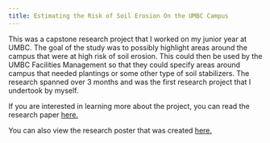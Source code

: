 ```yaml
---
title: Estimating the Risk of Soil Erosion On the UMBC Campus
---
```


This was a capstone research project that I worked on my junior year at UMBC. The goal of the study was to possibly highlight areas
around the campus that were at high risk of soil erosion. This could then be used by the UMBC Facilities Management so that they could 
specify areas around campus that needed plantings or some other type of soil stabilizers. The research spanned over 3 months and was the first research project that I undertook by myself. 

If you are interested in learning more about the project, you can read the research paper [here.]()

You can also view the research poster that was created [here.](erosionposter.pdf)
